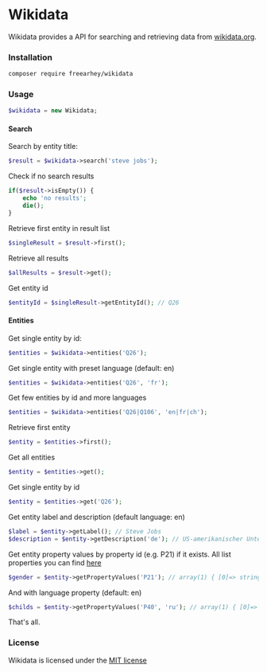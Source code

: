 Wikidata
========

Wikidata provides a API for searching and retrieving data from [wikidata.org](https://www.wikidata.org).

### Installation
```sh
composer require freearhey/wikidata
```

### Usage

```php
$wikidata = new Wikidata;
```

#### Search

Search by entity title:
```php
$result = $wikidata->search('steve jobs');
```

Check if no search results
```php
if($result->isEmpty()) {
	echo 'no results';
	die();
}
```

Retrieve first entity in result list
```php
$singleResult = $result->first();
```

Retrieve all results
```php
$allResults = $result->get();
```

Get entity id
```php
$entityId = $singleResult->getEntityId(); // Q26
```

#### Entities

Get single entity by id:
```php
$entities = $wikidata->entities('Q26');
```

Get single entity with preset language (default: en)
```php
$entities = $wikidata->entities('Q26', 'fr');
```

Get few entities by id and more languages
```php
$entities = $wikidata->entities('Q26|Q106', 'en|fr|ch');
```

Retrieve first entity
```php
$entity = $entities->first();
```

Get all entities
```php
$entity = $entities->get();
```

Get single entity by id
```php
$entity = $entities->get('Q26');
```

Get entity label and description (default language: en)
```php
$label = $entity->getLabel(); // Steve Jobs
$description = $entity->getDescription('de'); // US-amerikanischer Unternehmer, Mitbegründer von Apple Computer
```

Get entity property values by property id (e.g. P21) if it exists. All list properties you can find [here](https://www.wikidata.org/wiki/Wikidata:List_of_properties) 
```php
$gender = $entity->getPropertyValues('P21'); // array(1) { [0]=> string(4) "male" }
```

And with language property (default: en)
```php
$childs = $entity->getPropertyValues('P40', 'ru'); // array(1) { [0]=> string(35) "Бреннан-Джобс, Лиза" }
```

That's all.

### License
Wikidata is licensed under the [MIT license](https://github.com/freearhey/wikidata/blob/master/LICENSE)